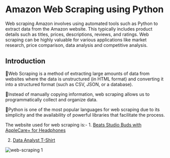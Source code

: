 # Amazon Web Scraping using Python
Web scraping Amazon involves using automated tools such as Python to extract data from the Amazon website. This typically includes product details such as titles, prices, descriptions, reviews, and ratings. Web scraping can be highly valuable for various applications like market research, price comparison, data analysis and competitive analysis.

## Introduction

🔸Web Scraping is a method of extracting large amounts of data from websites where the data is unstructured (in HTML format) and converting it into a structured format (such as CSV, JSON, or a database).

🔸Instead of manually copying information, web scraping allows us to programmatically collect and organize data. 

🔸Python is one of the most popular languages for web scraping due to its simplicity and the availability of powerful libraries that facilitate the process.

The website used for web scraping is:- 1. [Beats Studio Buds with AppleCare+ for Headphones](https://www.amazon.com/Beats-Studio-Buds-Cancelling-Earbuds-AppleCare/dp/B0BH7QTZGN?ref_=Oct_DLandingS_D_35f80eae_1)

2. [Data Analyst T-Shirt](https://www.amazon.com/Funny-Data-Systems-Business-Analyst/dp/B07FNW9FGJ)

![web-scraping 1](https://github.com/shraddhasangave99/Amazon_Web_Scraping/assets/153710836/a20f778b-6849-409c-aeaf-94d3db4ec443)

